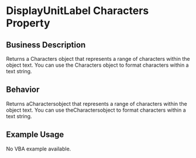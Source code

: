 # DisplayUnitLabel Characters Property

## Business Description
Returns a Characters object that represents a range of characters within the object text. You can use the Characters object to format characters within a text string.

## Behavior
Returns aCharactersobject that represents a range of characters within the object text. You can use theCharactersobject to format characters within a text string.

## Example Usage
No VBA example available.